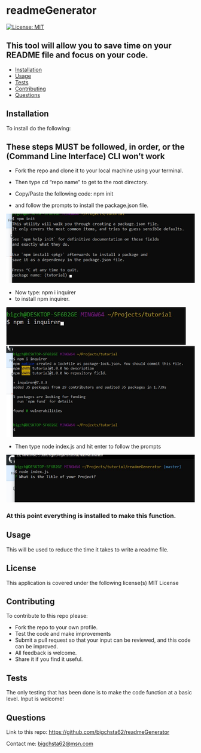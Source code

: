 # readmeGenerator
[![License: MIT](https://img.shields.io/badge/License-MIT-yellow.svg)](https://opensource.org/licenses/MIT)

## This tool will allow you to save time on your README file and focus on your code.

* [Installation](#installation)
* [Usage](#usage)
* [Tests](#tests)
* [Contributing](#contributing)
* [Questions](#questions)


## Installation
 To install do the following:

## These steps MUST be followed, in order, or the (Command Line Interface) CLI won’t work

* Fork the repo and clone it to your local machine using your terminal.

* Then type cd “repo name” to get to the root directory.

* Copy/Paste the following code: npm init 
 * and follow the prompts to install the package.json file.
 
 ![npm init](https://github.com/bigchsta62/readmeGenerator/blob/master/images/npm.jpg?raw=true)

* Now type: npm i inquirer
 * to install npm inquirer.
 
 
![npm i inquirer](https://github.com/bigchsta62/readmeGenerator/blob/master/images/npm%202.jpg?raw=true)
![npm i inquirer](https://github.com/bigchsta62/readmeGenerator/blob/master/images/inquirer.jpg?raw=true)


* Then type node index.js and hit enter to follow the prompts

![cli](https://github.com/bigchsta62/readmeGenerator/blob/master/images/cli.jpg?raw=true)

### At this point everything is installed to make this function.


## Usage
 This will be used to reduce the time it takes to write a readme file. 

## License
This application is covered under the following license(s)
MIT License

## Contributing
   To contribute to this repo please:

* Fork the repo to your own profile.
* Test the code and make improvements
* Submit a pull request so that your input can be reviewed, and this code can be improved.
* All feedback is welcome.
* Share it if you find it useful.

## Tests
 The only testing that has been done is to make the code function at a basic level.
Input is welcome!

## Questions
Link to this repo:  https://github.com/bigchsta62/readmeGenerator

Contact me:  bigchsta62@msn.com
